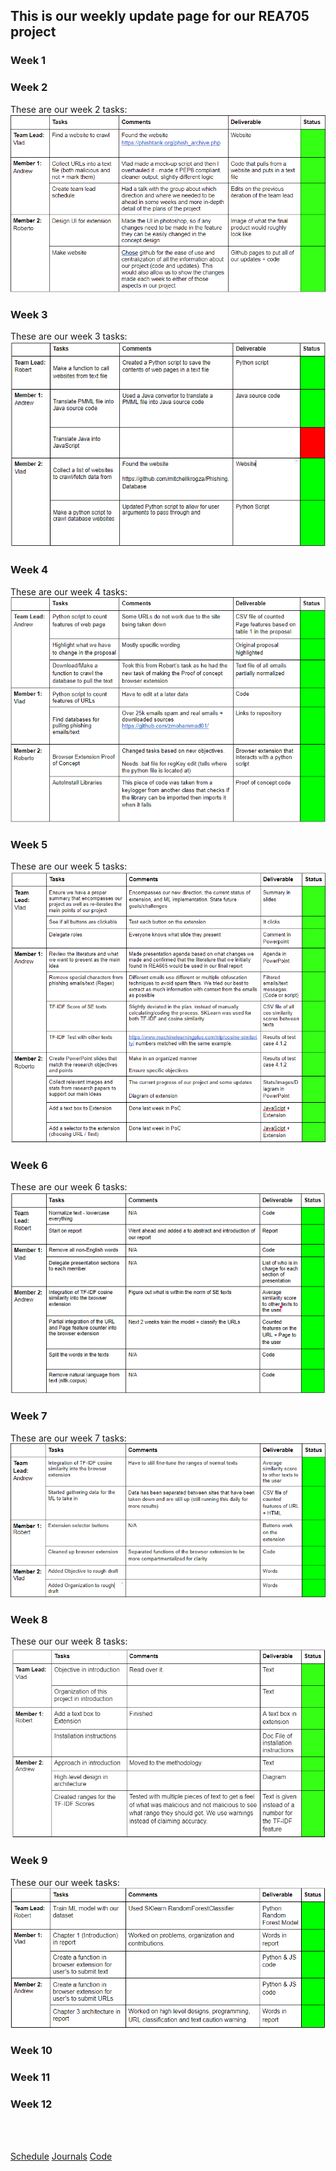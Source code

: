 ## This is our weekly update page for our REA705 project

### Week 1

### Week 2
These are our week 2 tasks:
<img src="weeklyImgs\Week2_Tasks.png" alt="Week 2 Tasks">

### Week 3
These are our week 3 tasks:
<img src="weeklyImgs\Week3_Tasks.png" alt="Week 3 Tasks">

### Week 4 
These are our week 4 tasks:
<img src="weeklyImgs\Week4_Tasks.png" alt="Week 4 Tasks">

### Week 5
These are our week 5 tasks:
<img src="weeklyImgs\Week5_Task.png" alt="Week 5 Tasks">

### Week 6
These are our week 6 tasks:
<img src="weeklyImgs\Week6Tasks.png" alt="Week 6 Tasks">
### Week 7
These are our week 7 tasks:
<img src="weeklyImgs\Week7Tasks.png" alt="Week 7 Tasks">

### Week 8
These our our week 8 tasks:
<img src="weeklyImgs\Week8_Tasks.png" alt="Week 8 Tasks">

### Week 9
These our our week  tasks:
<img src="weeklyImgs\Week9_Tasks.png" alt="Week 9 Tasks">

### Week 10

### Week 11

### Week 12
<br />

<br />

[Schedule](/REA705/schedule.html)  [Journals](/REA705/updates.html)  [Code](https://github.com/rjacinto7/REA705)

